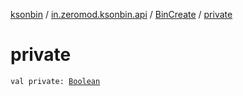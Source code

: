 [ksonbin](../../index.md) / [in.zeromod.ksonbin.api](../index.md) / [BinCreate](index.md) / [private](./private.md)

# private

`val private: `[`Boolean`](https://kotlinlang.org/api/latest/jvm/stdlib/kotlin/-boolean/index.html)